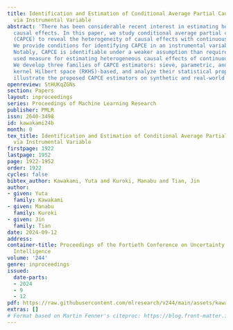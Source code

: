 ```yaml
---
title: Identification and Estimation of Conditional Average Partial Causal Effects
  via Instrumental Variable
abstract: 'There has been considerable recent interest in estimating heterogeneous
  causal effects. In this paper, we study conditional average partial causal effects
  (CAPCE) to reveal the heterogeneity of causal effects with continuous treatment.
  We provide conditions for identifying CAPCE in an instrumental variable setting.
  Notably, CAPCE is identifiable under a weaker assumption than required by a commonly
  used measure for estimating heterogeneous causal effects of continuous treatment.
  We develop three families of CAPCE estimators: sieve, parametric, and reproducing
  kernel Hilbert space (RKHS)-based, and analyze their statistical properties. We
  illustrate the proposed CAPCE estimators on synthetic and real-world data.'
openreview: StHUKqZGNs
section: Papers
layout: inproceedings
series: Proceedings of Machine Learning Research
publisher: PMLR
issn: 2640-3498
id: kawakami24b
month: 0
tex_title: Identification and Estimation of Conditional Average Partial Causal Effects
  via Instrumental Variable
firstpage: 1922
lastpage: 1952
page: 1922-1952
order: 1922
cycles: false
bibtex_author: Kawakami, Yuta and Kuroki, Manabu and Tian, Jin
author:
- given: Yuta
  family: Kawakami
- given: Manabu
  family: Kuroki
- given: Jin
  family: Tian
date: 2024-09-12
address:
container-title: Proceedings of the Fortieth Conference on Uncertainty in Artificial
  Intelligence
volume: '244'
genre: inproceedings
issued:
  date-parts:
  - 2024
  - 9
  - 12
pdf: https://raw.githubusercontent.com/mlresearch/v244/main/assets/kawakami24b/kawakami24b.pdf
extras: []
# Format based on Martin Fenner's citeproc: https://blog.front-matter.io/posts/citeproc-yaml-for-bibliographies/
---
```

